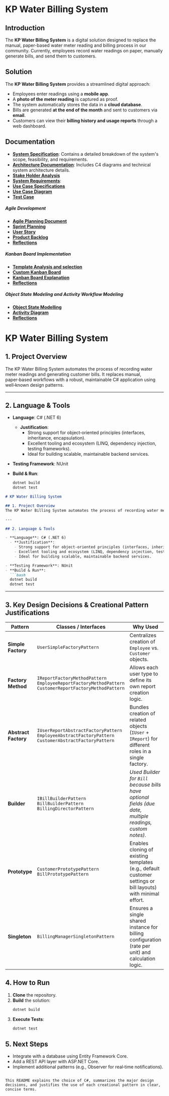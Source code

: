 # KP Water Billing System

## Introduction
The **KP Water Billing System** is a digital solution designed to replace the manual, paper-based water meter reading and billing process in our community. Currently, employees record water readings on paper, manually generate bills, and send them to customers. 

## Solution
The **KP Water Billing System** provides a streamlined digital approach:
- Employees enter readings using a **mobile app**.
- A **photo of the meter reading** is captured as proof.
- The system automatically stores the data in a **cloud database**.
- Bills are generated **at the end of the month** and sent to customers via **email**.
- Customers can view their **billing history and usage reports** through a web dashboard.

## Documentation
- **[System Specification](SPECIFICATION.md)**: Contains a detailed breakdown of the system's scope, feasibility, and requirements.
- **[Architecture Documentation](ARCHITECTURE.md)**: Includes C4 diagrams and technical system architecture details.
- **[Stake Holder Analysis](StakeholderAnalysisTable.md)**
- **[System Requirements](SystemRequirementsDocument.md)**:
- **[Use Case Specifications](UseCaseSpecifications.md)**
- **[Use Case Diagram](UseCase.md)**
- **[Test Case](TestCaseDevelopment.md)**

##### Agile Development
- **[Agile Planning Document](AgilePlanningDocument.md)**
- **[Sprint Planning](SprintPlanning.md)**
- **[User Story](UserStory.md)**
- **[Product Backlog](backlog.md)**
- **[Reflections](AgileReflection.md)**

##### Kanban Board Implementation
- **[Template Analysis and selection](template_analysis.md)**
- **[Custom Kanban Board](CustomKanbanBoardCreation.md)**
- **[Kanban Board Explanation](kanban_explanation.md)**
- **[Reflections](kanban_reflection.md)**

##### Object State Modeling and Activity Workflow Modeling
- **[Object State Modelling](ObjectStateModelling.md)**
- **[Activity Diagram](ActivityDiagram.md)**
- **[Reflections](ObjectModellingReflection.md)**



# KP Water Billing System

## 1. Project Overview  
The KP Water Billing System automates the process of recording water meter readings and generating customer bills. It replaces manual, paper‑based workflows with a robust, maintainable C# application using well‑known design patterns.

---

## 2. Language & Tools

- **Language**: C# (.NET 6)  
  - **Justification**:  
    - Strong support for object‑oriented principles (interfaces, inheritance, encapsulation).  
    - Excellent tooling and ecosystem (LINQ, dependency injection, testing frameworks).  
    - Ideal for building scalable, maintainable backend services.

- **Testing Framework**: NUnit  
- **Build & Run**:  
  ```bash
  dotnet build
  dotnet test

  
```markdown
# KP Water Billing System

## 1. Project Overview  
The KP Water Billing System automates the process of recording water meter readings and generating customer bills. It replaces manual, paper‑based workflows with a robust, maintainable C# application using well‑known design patterns.

---

## 2. Language & Tools

- **Language**: C# (.NET 6)  
  - **Justification**:  
    - Strong support for object‑oriented principles (interfaces, inheritance, encapsulation).  
    - Excellent tooling and ecosystem (LINQ, dependency injection, testing frameworks).  
    - Ideal for building scalable, maintainable backend services.

- **Testing Framework**: NUnit  
- **Build & Run**:  
  ```bash
  dotnet build
  dotnet test
  ```

---

## 3. Key Design Decisions & Creational Pattern Justifications

| Pattern            | Classes / Interfaces                              | Why Used                                                                                               |
|--------------------|----------------------------------------------------|--------------------------------------------------------------------------------------------------------|
| **Simple Factory** | `UserSimpleFactoryPattern`                         | Centralizes creation of `Employee` vs. `Customer` objects.                                              |
| **Factory Method** | `IReportFactoryMethodPattern`<br>`EmployeeReportFactoryMethodPattern`<br>`CustomerReportFactoryMethodPattern` | Allows each user type to define its own report creation logic.                                         |
| **Abstract Factory** | `IUserReportAbstractFactoryPattern`<br>`EmployeeAbstractFactoryPattern`<br>`CustomerAbstractFactoryPattern` | Bundles creation of related objects (`IUser` + `IReport`) for different roles in a single factory.    |
| **Builder**        | `IBillBuilderPattern`<br>`BillBuilderPattern`<br>`BillingDirectorPattern` | *Used Builder for `Bill` because bills have optional fields (due date, multiple readings, custom notes).* |
| **Prototype**      | `CustomerPrototypePattern`<br>`BillPrototypePattern` | Enables cloning of existing templates (e.g., default customer settings or bill layouts) with minimal effort. |
| **Singleton**      | `BillingManagerSingletonPattern`                   | Ensures a single shared instance for billing configuration (rate per unit) and calculation logic.      |


## 4. How to Run

1. **Clone** the repository.  
2. **Build** the solution:  
   ```bash
   dotnet build
   ```  
3. **Execute Tests**:  
   ```bash
   dotnet test
   ```  
## 5. Next Steps

- Integrate with a database using Entity Framework Core.  
- Add a REST API layer with ASP.NET Core.  
- Implement additional patterns (e.g., Observer for real‑time notifications).  

```

This README explains the choice of C#, summarizes the major design decisions, and justifies the use of each creational pattern in clear, concise terms.